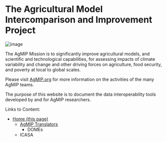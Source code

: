 # The Agricultural Model Intercomparison and Improvement Project

![image](https://raw.githubusercontent.com/agmip/agmip.github.io/master/docs/images/AgMIP_logo3_noBackground.jpg)

The AgMIP Mission is to significantly improve agricultural models, and scientific and technological capabilities, for assessing impacts of climate variability and change and other driving forces on agriculture, food security, and poverty at local to global scales. 

Please visit [AgMIP.org](https://agmip.org/) for more information on the activities of the many AgMIP teams.

The purpose of this website is to document the data interoperability tools developed by and for AgMIP researchers.

Links to Content:

- [Home (this page)](https://agmip.github.io/)
  - [AgMIP Translators](AgMIP_translators.md)
    - DOMEs
  - ICASA
